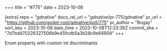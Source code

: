 +++
title = "#775"
date = 2023-10-08

[extra]
repo = "gdnative"
docs_rel_url = "gdnative/pr-775/gdnative"
pr_url = "https://github.com/godot-rust/gdnative/pull/775"
pr_author = "Bogay"
sort_key = 2023-10-08
date_time = 2023-10-08T12:23:36Z
commit_sha = "7d7bdd70226327506b9e45fcdb5a3b28c9e64908"
+++

Enum property with custom int discriminants
